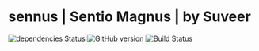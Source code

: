 # sennus | Sentio Magnus | by Suveer

[![dependencies Status](https://david-dm.org/cla1rvoyant/cla1rvoyant.github.io/status.svg)](https://david-dm.org/cla1rvoyant/cla1rvoyant.github.io)
[![GitHub version](https://badge.fury.io/gh/cla1rvoyant%2Fcla1rvoyant.github.io.svg)](https://badge.fury.io/gh/cla1rvoyant%2Fcla1rvoyant.github.io)
[![Build Status](https://travis-ci.org/cla1rvoyant/cla1rvoyant.github.io.svg?branch=master)](https://travis-ci.org/cla1rvoyant/cla1rvoyant.github.io)
